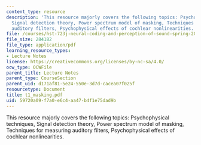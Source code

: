 ```yaml
---
content_type: resource
description: 'This resource majorly covers the following topics: Psychophysical techniques,
  Signal detection theory, Power spectrum model of masking, Techniques for measuring
  auditory filters, Psychophysical effects of cochlear nonlinearities.'
file: /courses/hst-723j-neural-coding-and-perception-of-sound-spring-2005/59720a09f7a0e6c4aa47b4f1e75dad9b_t1_masking.pdf
file_size: 284182
file_type: application/pdf
learning_resource_types:
- Lecture Notes
license: https://creativecommons.org/licenses/by-nc-sa/4.0/
ocw_type: OCWFile
parent_title: Lecture Notes
parent_type: CourseSection
parent_uid: d171af81-5e24-550e-3d7d-cacea07f025f
resourcetype: Document
title: t1_masking.pdf
uid: 59720a09-f7a0-e6c4-aa47-b4f1e75dad9b
---
```

This resource majorly covers the following topics: Psychophysical techniques, Signal detection theory, Power spectrum model of masking, Techniques for measuring auditory filters, Psychophysical effects of cochlear nonlinearities.